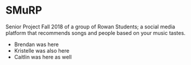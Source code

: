 # SMuRP
Senior Project Fall 2018 of a group of Rowan Students; a social media platform that recommends songs and people based on your music tastes.

- Brendan was here
- Kristelle was also here
- Caitlin was here as well